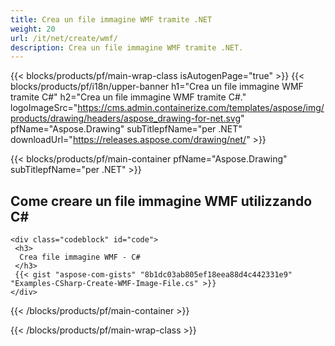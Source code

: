 ```yaml
---
title: Crea un file immagine WMF tramite .NET
weight: 20
url: /it/net/create/wmf/
description: Crea un file immagine WMF tramite .NET.
---
```


{{< blocks/products/pf/main-wrap-class isAutogenPage="true" >}}
{{< blocks/products/pf/i18n/upper-banner h1="Crea un file immagine WMF tramite C#" h2="Crea un file immagine WMF tramite C#." logoImageSrc="https://cms.admin.containerize.com/templates/aspose/img/products/drawing/headers/aspose_drawing-for-net.svg" pfName="Aspose.Drawing" subTitlepfName="per .NET" downloadUrl="https://releases.aspose.com/drawing/net/" >}}

{{< blocks/products/pf/main-container pfName="Aspose.Drawing" subTitlepfName="per .NET" >}}

<h2>Come creare un file immagine WMF utilizzando C#</h2>

    <div class="codeblock" id="code">
     <h3>
      Crea file immagine WMF - C#
     </h3>
     {{< gist "aspose-com-gists" "8b1dc03ab805ef18eea88d4c442331e9" "Examples-CSharp-Create-WMF-Image-File.cs" >}}
    </div>

{{< /blocks/products/pf/main-container >}}


{{< /blocks/products/pf/main-wrap-class >}}
